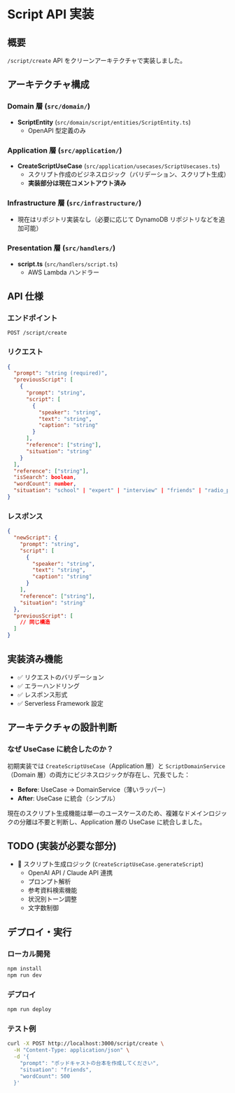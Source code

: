 # Script API 実装

## 概要

`/script/create` API をクリーンアーキテクチャで実装しました。

## アーキテクチャ構成

### Domain 層 (`src/domain/`)

- **ScriptEntity** (`src/domain/script/entities/ScriptEntity.ts`)
  - OpenAPI 型定義のみ

### Application 層 (`src/application/`)

- **CreateScriptUseCase** (`src/application/usecases/ScriptUsecases.ts`)
  - スクリプト作成のビジネスロジック（バリデーション、スクリプト生成）
  - **実装部分は現在コメントアウト済み**

### Infrastructure 層 (`src/infrastructure/`)

- 現在はリポジトリ実装なし（必要に応じて DynamoDB リポジトリなどを追加可能）

### Presentation 層 (`src/handlers/`)

- **script.ts** (`src/handlers/script.ts`)
  - AWS Lambda ハンドラー

## API 仕様

### エンドポイント

```
POST /script/create
```

### リクエスト

```json
{
  "prompt": "string (required)",
  "previousScript": [
    {
      "prompt": "string",
      "script": [
        {
          "speaker": "string",
          "text": "string",
          "caption": "string"
        }
      ],
      "reference": ["string"],
      "situation": "string"
    }
  ],
  "reference": ["string"],
  "isSearch": boolean,
  "wordCount": number,
  "situation": "school" | "expert" | "interview" | "friends" | "radio_personality"
}
```

### レスポンス

```json
{
  "newScript": {
    "prompt": "string",
    "script": [
      {
        "speaker": "string",
        "text": "string",
        "caption": "string"
      }
    ],
    "reference": ["string"],
    "situation": "string"
  },
  "previousScript": [
    // 同じ構造
  ]
}
```

## 実装済み機能

- ✅ リクエストのバリデーション
- ✅ エラーハンドリング
- ✅ レスポンス形式
- ✅ Serverless Framework 設定

## アーキテクチャの設計判断

### なぜ UseCase に統合したのか？

初期実装では `CreateScriptUseCase`（Application 層）と `ScriptDomainService`（Domain 層）の両方にビジネスロジックが存在し、冗長でした：

- **Before**: UseCase → DomainService（薄いラッパー）
- **After**: UseCase に統合（シンプル）

現在のスクリプト生成機能は単一のユースケースのため、複雑なドメインロジックの分離は不要と判断し、Application 層の UseCase に統合しました。

## TODO (実装が必要な部分)

- 🔄 スクリプト生成ロジック (`CreateScriptUseCase.generateScript`)
  - OpenAI API / Claude API 連携
  - プロンプト解析
  - 参考資料検索機能
  - 状況別トーン調整
  - 文字数制御

## デプロイ・実行

### ローカル開発

```bash
npm install
npm run dev
```

### デプロイ

```bash
npm run deploy
```

### テスト例

```bash
curl -X POST http://localhost:3000/script/create \
  -H "Content-Type: application/json" \
  -d '{
    "prompt": "ポッドキャストの台本を作成してください",
    "situation": "friends",
    "wordCount": 500
  }'
```
